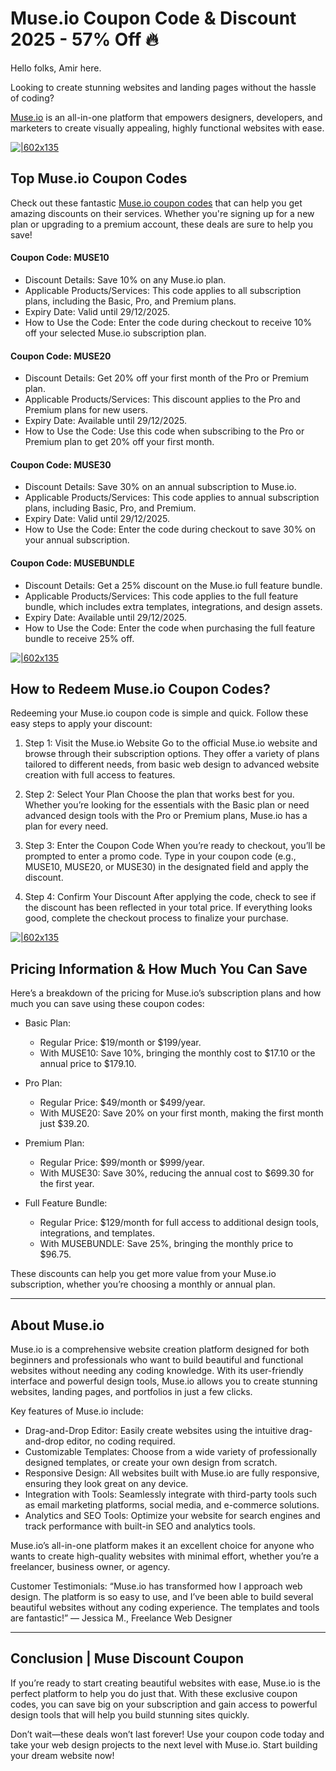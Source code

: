 # Muse.io Coupon Code & Discount 2025 - 57% Off 🔥

Hello folks, Amir here.

Looking to create stunning websites and landing pages without the hassle of coding?

[Muse.io](https://bit.ly/4bp3JAw) is an all-in-one platform that empowers designers, developers, and marketers to create visually appealing, highly functional websites with ease.

[![|602x135](https://lh7-rt.googleusercontent.com/docsz/AD_4nXdkoRmeXXHFHYkW3pXPSXUEcIRMJKmSlu0uFHiP49GIdfkhi6Guum_wdP8NE_l18HF4UsC2tP-Kpxfr5sWCza-uxpVLANpU2EG4O-mjaA9-7JAH-6CDpnAJQtFYEhNgjayk2C_7_A?key=mAND5FQrP6wXlYZq6xkzdsiw)](https://bit.ly/4bp3JAw)

## Top Muse.io Coupon Codes

Check out these fantastic [Muse.io coupon codes](https://bit.ly/4bp3JAw) that can help you get amazing discounts on their services. Whether you're signing up for a new plan or upgrading to a premium account, these deals are sure to help you save!

#### Coupon Code: MUSE10

* Discount Details: Save 10% on any Muse.io plan.
* Applicable Products/Services: This code applies to all subscription plans, including the Basic, Pro, and Premium plans.
* Expiry Date: Valid until 29/12/2025.
* How to Use the Code: Enter the code during checkout to receive 10% off your selected Muse.io subscription plan.

#### Coupon Code: MUSE20

* Discount Details: Get 20% off your first month of the Pro or Premium plan.
* Applicable Products/Services: This discount applies to the Pro and Premium plans for new users.
* Expiry Date: Available until 29/12/2025.
* How to Use the Code: Use this code when subscribing to the Pro or Premium plan to get 20% off your first month.

#### Coupon Code: MUSE30

* Discount Details: Save 30% on an annual subscription to Muse.io.
* Applicable Products/Services: This code applies to annual subscription plans, including Basic, Pro, and Premium.
* Expiry Date: Valid until 29/12/2025.
* How to Use the Code: Enter the code during checkout to save 30% on your annual subscription.

#### Coupon Code: MUSEBUNDLE

* Discount Details: Get a 25% discount on the Muse.io full feature bundle.
* Applicable Products/Services: This code applies to the full feature bundle, which includes extra templates, integrations, and design assets.
* Expiry Date: Available until 29/12/2025.
* How to Use the Code: Enter the code when purchasing the full feature bundle to receive 25% off.

[![|602x135](https://lh7-rt.googleusercontent.com/docsz/AD_4nXdkoRmeXXHFHYkW3pXPSXUEcIRMJKmSlu0uFHiP49GIdfkhi6Guum_wdP8NE_l18HF4UsC2tP-Kpxfr5sWCza-uxpVLANpU2EG4O-mjaA9-7JAH-6CDpnAJQtFYEhNgjayk2C_7_A?key=mAND5FQrP6wXlYZq6xkzdsiw)](https://bit.ly/4bp3JAw)

## How to Redeem Muse.io Coupon Codes?

Redeeming your Muse.io coupon code is simple and quick. Follow these easy steps to apply your discount:

1. Step 1: Visit the Muse.io Website
Go to the official Muse.io website and browse through their subscription options. They offer a variety of plans tailored to different needs, from basic web design to advanced website creation with full access to features.

2. Step 2: Select Your Plan
Choose the plan that works best for you. Whether you’re looking for the essentials with the Basic plan or need advanced design tools with the Pro or Premium plans, Muse.io has a plan for every need.

3. Step 3: Enter the Coupon Code
When you’re ready to checkout, you’ll be prompted to enter a promo code. Type in your coupon code (e.g., MUSE10, MUSE20, or MUSE30) in the designated field and apply the discount.

4. Step 4: Confirm Your Discount
After applying the code, check to see if the discount has been reflected in your total price. If everything looks good, complete the checkout process to finalize your purchase.

[![|602x135](https://lh7-rt.googleusercontent.com/docsz/AD_4nXdkoRmeXXHFHYkW3pXPSXUEcIRMJKmSlu0uFHiP49GIdfkhi6Guum_wdP8NE_l18HF4UsC2tP-Kpxfr5sWCza-uxpVLANpU2EG4O-mjaA9-7JAH-6CDpnAJQtFYEhNgjayk2C_7_A?key=mAND5FQrP6wXlYZq6xkzdsiw)](https://bit.ly/4bp3JAw)

## Pricing Information & How Much You Can Save

Here’s a breakdown of the pricing for Muse.io’s subscription plans and how much you can save using these coupon codes:

* Basic Plan:

  * Regular Price: $19/month or $199/year.
  * With MUSE10: Save 10%, bringing the monthly cost to $17.10 or the annual price to $179.10.
* Pro Plan:

  * Regular Price: $49/month or $499/year.
  * With MUSE20: Save 20% on your first month, making the first month just $39.20.
* Premium Plan:

  * Regular Price: $99/month or $999/year.
  * With MUSE30: Save 30%, reducing the annual cost to $699.30 for the first year.
* Full Feature Bundle:

  * Regular Price: $129/month for full access to additional design tools, integrations, and templates.
  * With MUSEBUNDLE: Save 25%, bringing the monthly price to $96.75.

These discounts can help you get more value from your Muse.io subscription, whether you’re choosing a monthly or annual plan.

---

## About Muse.io

Muse.io is a comprehensive website creation platform designed for both beginners and professionals who want to build beautiful and functional websites without needing any coding knowledge. With its user-friendly interface and powerful design tools, Muse.io allows you to create stunning websites, landing pages, and portfolios in just a few clicks.

Key features of Muse.io include:

* Drag-and-Drop Editor: Easily create websites using the intuitive drag-and-drop editor, no coding required.
* Customizable Templates: Choose from a wide variety of professionally designed templates, or create your own design from scratch.
* Responsive Design: All websites built with Muse.io are fully responsive, ensuring they look great on any device.
* Integration with Tools: Seamlessly integrate with third-party tools such as email marketing platforms, social media, and e-commerce solutions.
* Analytics and SEO Tools: Optimize your website for search engines and track performance with built-in SEO and analytics tools.

Muse.io’s all-in-one platform makes it an excellent choice for anyone who wants to create high-quality websites with minimal effort, whether you’re a freelancer, business owner, or agency.

Customer Testimonials:
“Muse.io has transformed how I approach web design. The platform is so easy to use, and I’ve been able to build several beautiful websites without any coding experience. The templates and tools are fantastic!” — Jessica M., Freelance Web Designer

---

## Conclusion | Muse Discount Coupon

If you’re ready to start creating beautiful websites with ease, Muse.io is the perfect platform to help you do just that. With these exclusive coupon codes, you can save big on your subscription and gain access to powerful design tools that will help you build stunning sites quickly.

Don’t wait—these deals won’t last forever! Use your coupon code today and take your web design projects to the next level with Muse.io. Start building your dream website now!
